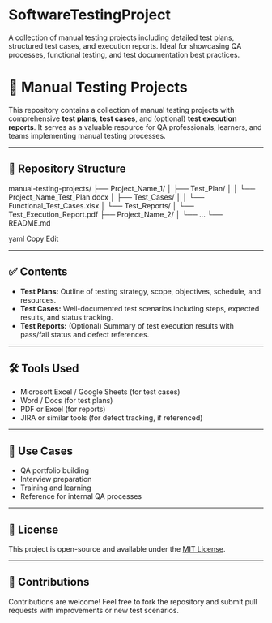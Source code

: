 # SoftwareTestingProject
A collection of manual testing projects including detailed test plans, structured test cases, and execution reports. Ideal for showcasing QA processes, functional testing, and test documentation best practices.


# 🧪 Manual Testing Projects

This repository contains a collection of manual testing projects with comprehensive **test plans**, **test cases**, and (optional) **test execution reports**. It serves as a valuable resource for QA professionals, learners, and teams implementing manual testing processes.

---

## 📁 Repository Structure

manual-testing-projects/
├── Project_Name_1/
│ ├── Test_Plan/
│ │ └── Project_Name_Test_Plan.docx
│ ├── Test_Cases/
│ │ └── Functional_Test_Cases.xlsx
│ └── Test_Reports/
│ └── Test_Execution_Report.pdf
├── Project_Name_2/
│ └── ...
└── README.md

yaml
Copy
Edit

---

## ✅ Contents

- **Test Plans:** Outline of testing strategy, scope, objectives, schedule, and resources.
- **Test Cases:** Well-documented test scenarios including steps, expected results, and status tracking.
- **Test Reports:** (Optional) Summary of test execution results with pass/fail status and defect references.

---

## 🛠️ Tools Used

- Microsoft Excel / Google Sheets (for test cases)
- Word / Docs (for test plans)
- PDF or Excel (for reports)
- JIRA or similar tools (for defect tracking, if referenced)

---

## 🌟 Use Cases

- QA portfolio building
- Interview preparation
- Training and learning
- Reference for internal QA processes

---

## 📌 License

This project is open-source and available under the [MIT License](LICENSE).

---

## 🙌 Contributions

Contributions are welcome! Feel free to fork the repository and submit pull requests with improvements or new test scenarios.
